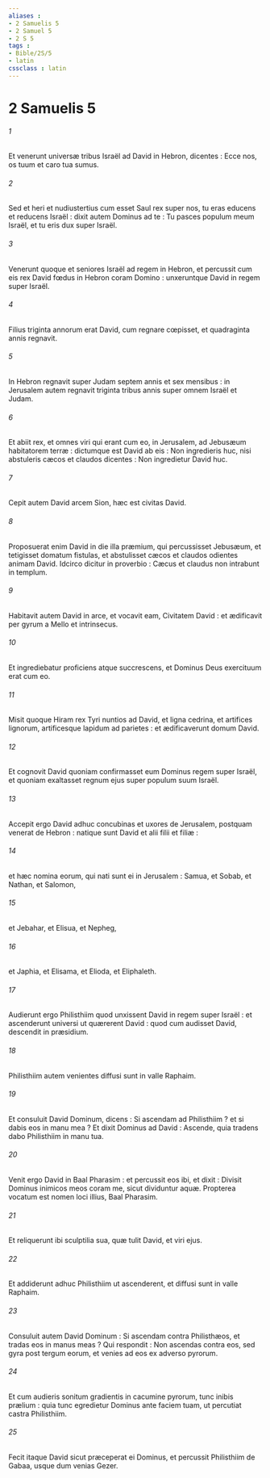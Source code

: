 ```yaml
---
aliases : 
- 2 Samuelis 5
- 2 Samuel 5
- 2 S 5
tags : 
- Bible/2S/5
- latin
cssclass : latin
---
```


# 2 Samuelis 5

###### 1
Et venerunt universæ tribus Israël ad David in Hebron, dicentes : Ecce nos, os tuum et caro tua sumus.
###### 2
Sed et heri et nudiustertius cum esset Saul rex super nos, tu eras educens et reducens Israël : dixit autem Dominus ad te : Tu pasces populum meum Israël, et tu eris dux super Israël.
###### 3
Venerunt quoque et seniores Israël ad regem in Hebron, et percussit cum eis rex David fœdus in Hebron coram Domino : unxeruntque David in regem super Israël.
###### 4
Filius triginta annorum erat David, cum regnare cœpisset, et quadraginta annis regnavit.
###### 5
In Hebron regnavit super Judam septem annis et sex mensibus : in Jerusalem autem regnavit triginta tribus annis super omnem Israël et Judam.
###### 6
Et abiit rex, et omnes viri qui erant cum eo, in Jerusalem, ad Jebusæum habitatorem terræ : dictumque est David ab eis : Non ingredieris huc, nisi abstuleris cæcos et claudos dicentes : Non ingredietur David huc.
###### 7
Cepit autem David arcem Sion, hæc est civitas David.
###### 8
Proposuerat enim David in die illa præmium, qui percussisset Jebusæum, et tetigisset domatum fistulas, et abstulisset cæcos et claudos odientes animam David. Idcirco dicitur in proverbio : Cæcus et claudus non intrabunt in templum.
###### 9
Habitavit autem David in arce, et vocavit eam, Civitatem David : et ædificavit per gyrum a Mello et intrinsecus.
###### 10
Et ingrediebatur proficiens atque succrescens, et Dominus Deus exercituum erat cum eo.
###### 11
Misit quoque Hiram rex Tyri nuntios ad David, et ligna cedrina, et artifices lignorum, artificesque lapidum ad parietes : et ædificaverunt domum David.
###### 12
Et cognovit David quoniam confirmasset eum Dominus regem super Israël, et quoniam exaltasset regnum ejus super populum suum Israël.
###### 13
Accepit ergo David adhuc concubinas et uxores de Jerusalem, postquam venerat de Hebron : natique sunt David et alii filii et filiæ :
###### 14
et hæc nomina eorum, qui nati sunt ei in Jerusalem : Samua, et Sobab, et Nathan, et Salomon,
###### 15
et Jebahar, et Elisua, et Nepheg,
###### 16
et Japhia, et Elisama, et Elioda, et Eliphaleth.
###### 17
Audierunt ergo Philisthiim quod unxissent David in regem super Israël : et ascenderunt universi ut quærerent David : quod cum audisset David, descendit in præsidium.
###### 18
Philisthiim autem venientes diffusi sunt in valle Raphaim.
###### 19
Et consuluit David Dominum, dicens : Si ascendam ad Philisthiim ? et si dabis eos in manu mea ? Et dixit Dominus ad David : Ascende, quia tradens dabo Philisthiim in manu tua.
###### 20
Venit ergo David in Baal Pharasim : et percussit eos ibi, et dixit : Divisit Dominus inimicos meos coram me, sicut dividuntur aquæ. Propterea vocatum est nomen loci illius, Baal Pharasim.
###### 21
Et reliquerunt ibi sculptilia sua, quæ tulit David, et viri ejus.
###### 22
Et addiderunt adhuc Philisthiim ut ascenderent, et diffusi sunt in valle Raphaim.
###### 23
Consuluit autem David Dominum : Si ascendam contra Philisthæos, et tradas eos in manus meas ? Qui respondit : Non ascendas contra eos, sed gyra post tergum eorum, et venies ad eos ex adverso pyrorum.
###### 24
Et cum audieris sonitum gradientis in cacumine pyrorum, tunc inibis prælium : quia tunc egredietur Dominus ante faciem tuam, ut percutiat castra Philisthiim.
###### 25
Fecit itaque David sicut præceperat ei Dominus, et percussit Philisthiim de Gabaa, usque dum venias Gezer.
